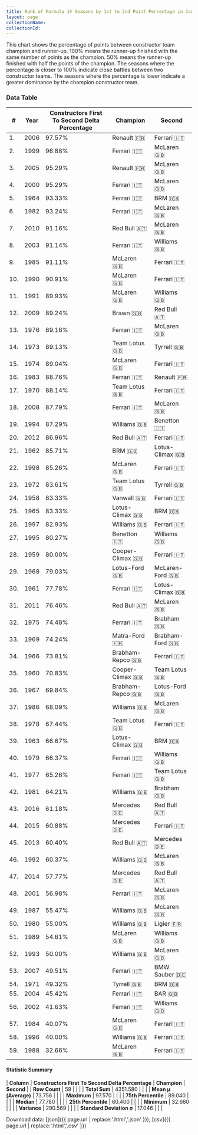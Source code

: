 ```yaml
---
title: Rank of Formula 1® Seasons by 1st to 2nd Point Percentage in Constructor's Championship
layout: page
collectionName: 
collectionId: 
---
```




<canvas id="chart" width="400" height="180"></canvas>
<script>
var data = {
    "datasets": [
        {
            "backgroundColor": [
                "#9C8E8D",
                "#9C8E8D",
                "#9C8E8D",
                "#9C8E8D",
                "#9C8E8D",
                "#9C8E8D",
                "#9C8E8D",
                "#9C8E8D",
                "#9C8E8D",
                "#9C8E8D",
                "#9C8E8D",
                "#9C8E8D",
                "#9C8E8D",
                "#9C8E8D",
                "#9C8E8D",
                "#9C8E8D",
                "#9C8E8D",
                "#9C8E8D",
                "#9C8E8D",
                "#9C8E8D",
                "#9C8E8D",
                "#9C8E8D",
                "#9C8E8D",
                "#9C8E8D",
                "#9C8E8D",
                "#9C8E8D",
                "#9C8E8D",
                "#9C8E8D",
                "#9C8E8D",
                "#9C8E8D",
                "#9C8E8D",
                "#9C8E8D",
                "#9C8E8D",
                "#9C8E8D",
                "#9C8E8D",
                "#9C8E8D",
                "#9C8E8D",
                "#9C8E8D",
                "#9C8E8D",
                "#9C8E8D",
                "#9C8E8D",
                "#9C8E8D",
                "#9C8E8D",
                "#9C8E8D",
                "#9C8E8D",
                "#9C8E8D",
                "#9C8E8D",
                "#9C8E8D",
                "#9C8E8D",
                "#9C8E8D",
                "#9C8E8D",
                "#9C8E8D",
                "#9C8E8D",
                "#9C8E8D",
                "#9C8E8D",
                "#9C8E8D",
                "#9C8E8D",
                "#9C8E8D",
                "#9C8E8D"
            ],
            "borderColor": [
                "#1D181E",
                "#1D181E",
                "#1D181E",
                "#1D181E",
                "#1D181E",
                "#1D181E",
                "#1D181E",
                "#1D181E",
                "#1D181E",
                "#1D181E",
                "#1D181E",
                "#1D181E",
                "#1D181E",
                "#1D181E",
                "#1D181E",
                "#1D181E",
                "#1D181E",
                "#1D181E",
                "#1D181E",
                "#1D181E",
                "#1D181E",
                "#1D181E",
                "#1D181E",
                "#1D181E",
                "#1D181E",
                "#1D181E",
                "#1D181E",
                "#1D181E",
                "#1D181E",
                "#1D181E",
                "#1D181E",
                "#1D181E",
                "#1D181E",
                "#1D181E",
                "#1D181E",
                "#1D181E",
                "#1D181E",
                "#1D181E",
                "#1D181E",
                "#1D181E",
                "#1D181E",
                "#1D181E",
                "#1D181E",
                "#1D181E",
                "#1D181E",
                "#1D181E",
                "#1D181E",
                "#1D181E",
                "#1D181E",
                "#1D181E",
                "#1D181E",
                "#1D181E",
                "#1D181E",
                "#1D181E",
                "#1D181E",
                "#1D181E",
                "#1D181E",
                "#1D181E",
                "#1D181E"
            ],
            "borderWidth": 1,
            "data": [
                97.57,
                96.88,
                95.29,
                95.29,
                93.33,
                93.24,
                91.16,
                91.14,
                91.11,
                90.91,
                89.93,
                89.24,
                89.16,
                89.13,
                89.04,
                88.76,
                88.14,
                87.79,
                87.29,
                86.96,
                85.71,
                85.26,
                83.61,
                83.33,
                83.33,
                82.93,
                80.27,
                80.0,
                79.03,
                77.78,
                76.46,
                74.48,
                74.24,
                73.81,
                70.83,
                69.84,
                68.09,
                67.44,
                66.67,
                66.37,
                65.26,
                64.21,
                61.18,
                60.88,
                60.4,
                60.37,
                57.77,
                56.98,
                55.47,
                55.0,
                54.61,
                50.0,
                49.51,
                49.32,
                45.42,
                41.63,
                40.07,
                40.0,
                32.66
            ],
            "label": "Constructors First To Second Delta Percentage"
        }
    ],
    "labels": [
        "2006",
        "1999",
        "2005",
        "2000",
        "1964",
        "1982",
        "2010",
        "2003",
        "1985",
        "1990",
        "1991",
        "2009",
        "1976",
        "1973",
        "1974",
        "1983",
        "1970",
        "2008",
        "1994",
        "2012",
        "1962",
        "1998",
        "1972",
        "1958",
        "1965",
        "1997",
        "1995",
        "1959",
        "1968",
        "1961",
        "2011",
        "1975",
        "1969",
        "1966",
        "1960",
        "1967",
        "1986",
        "1978",
        "1963",
        "1979",
        "1977",
        "1981",
        "2016",
        "2015",
        "2013",
        "1992",
        "2014",
        "2001",
        "1987",
        "1980",
        "1989",
        "1993",
        "2007",
        "1971",
        "2004",
        "2002",
        "1984",
        "1996",
        "1988"
    ]
};
var options = {
  legend: {
    display: false
  },
  scales: {
    xAxes: [{
      ticks: {
        beginAtZero: true,
        maxRotation: 180,
        display: window.innerWidth > 800
      }
    }],
    yAxes: [{
      ticks: {
        beginAtZero: true
      }
    }]
  },
  onResize: function(chart, size) {
    chart.options.scales.xAxes[0].ticks.display = size.width > 800;
  }
};
var chart = new Chart("chart", {
    data: data,
    type: 'bar',
    options: options
});
</script>

This chart shows the percentage of points between constructor team champion and runner-up. 100% means the runner-up finished with the same number of points as the champion. 50% means the runner-up finished with half the points of the champion. The seasons where the percentage is closer to 100% indicate close battles between two constructor teams. The seasons where the percentage is lower indicate a greater dominance by the champion constructor team.

### Data Table

| # | Year | Constructors First To Second Delta Percentage | Champion | Second |
|--|--|--|--|--|
| 1. | 2006 | 97.57% | Renault 🇫🇷 | Ferrari 🇮🇹 |
| 2. | 1999 | 96.88% | Ferrari 🇮🇹 | McLaren 🇬🇧 |
| 3. | 2005 | 95.29% | Renault 🇫🇷 | McLaren 🇬🇧 |
| 4. | 2000 | 95.29% | Ferrari 🇮🇹 | McLaren 🇬🇧 |
| 5. | 1964 | 93.33% | Ferrari 🇮🇹 | BRM 🇬🇧 |
| 6. | 1982 | 93.24% | Ferrari 🇮🇹 | McLaren 🇬🇧 |
| 7. | 2010 | 91.16% | Red Bull 🇦🇹 | McLaren 🇬🇧 |
| 8. | 2003 | 91.14% | Ferrari 🇮🇹 | Williams 🇬🇧 |
| 9. | 1985 | 91.11% | McLaren 🇬🇧 | Ferrari 🇮🇹 |
| 10. | 1990 | 90.91% | McLaren 🇬🇧 | Ferrari 🇮🇹 |
| 11. | 1991 | 89.93% | McLaren 🇬🇧 | Williams 🇬🇧 |
| 12. | 2009 | 89.24% | Brawn 🇬🇧 | Red Bull 🇦🇹 |
| 13. | 1976 | 89.16% | Ferrari 🇮🇹 | McLaren 🇬🇧 |
| 14. | 1973 | 89.13% | Team Lotus 🇬🇧 | Tyrrell 🇬🇧 |
| 15. | 1974 | 89.04% | McLaren 🇬🇧 | Ferrari 🇮🇹 |
| 16. | 1983 | 88.76% | Ferrari 🇮🇹 | Renault 🇫🇷 |
| 17. | 1970 | 88.14% | Team Lotus 🇬🇧 | Ferrari 🇮🇹 |
| 18. | 2008 | 87.79% | Ferrari 🇮🇹 | McLaren 🇬🇧 |
| 19. | 1994 | 87.29% | Williams 🇬🇧 | Benetton 🇮🇹 |
| 20. | 2012 | 86.96% | Red Bull 🇦🇹 | Ferrari 🇮🇹 |
| 21. | 1962 | 85.71% | BRM 🇬🇧 | Lotus-Climax 🇬🇧 |
| 22. | 1998 | 85.26% | McLaren 🇬🇧 | Ferrari 🇮🇹 |
| 23. | 1972 | 83.61% | Team Lotus 🇬🇧 | Tyrrell 🇬🇧 |
| 24. | 1958 | 83.33% | Vanwall 🇬🇧 | Ferrari 🇮🇹 |
| 25. | 1965 | 83.33% | Lotus-Climax 🇬🇧 | BRM 🇬🇧 |
| 26. | 1997 | 82.93% | Williams 🇬🇧 | Ferrari 🇮🇹 |
| 27. | 1995 | 80.27% | Benetton 🇮🇹 | Williams 🇬🇧 |
| 28. | 1959 | 80.00% | Cooper-Climax 🇬🇧 | Ferrari 🇮🇹 |
| 29. | 1968 | 79.03% | Lotus-Ford 🇬🇧 | McLaren-Ford 🇬🇧 |
| 30. | 1961 | 77.78% | Ferrari 🇮🇹 | Lotus-Climax 🇬🇧 |
| 31. | 2011 | 76.46% | Red Bull 🇦🇹 | McLaren 🇬🇧 |
| 32. | 1975 | 74.48% | Ferrari 🇮🇹 | Brabham 🇬🇧 |
| 33. | 1969 | 74.24% | Matra-Ford 🇫🇷 | Brabham-Ford 🇬🇧 |
| 34. | 1966 | 73.81% | Brabham-Repco 🇬🇧 | Ferrari 🇮🇹 |
| 35. | 1960 | 70.83% | Cooper-Climax 🇬🇧 | Team Lotus 🇬🇧 |
| 36. | 1967 | 69.84% | Brabham-Repco 🇬🇧 | Lotus-Ford 🇬🇧 |
| 37. | 1986 | 68.09% | Williams 🇬🇧 | McLaren 🇬🇧 |
| 38. | 1978 | 67.44% | Team Lotus 🇬🇧 | Ferrari 🇮🇹 |
| 39. | 1963 | 66.67% | Lotus-Climax 🇬🇧 | BRM 🇬🇧 |
| 40. | 1979 | 66.37% | Ferrari 🇮🇹 | Williams 🇬🇧 |
| 41. | 1977 | 65.26% | Ferrari 🇮🇹 | Team Lotus 🇬🇧 |
| 42. | 1981 | 64.21% | Williams 🇬🇧 | Brabham 🇬🇧 |
| 43. | 2016 | 61.18% | Mercedes 🇩🇪 | Red Bull 🇦🇹 |
| 44. | 2015 | 60.88% | Mercedes 🇩🇪 | Ferrari 🇮🇹 |
| 45. | 2013 | 60.40% | Red Bull 🇦🇹 | Mercedes 🇩🇪 |
| 46. | 1992 | 60.37% | Williams 🇬🇧 | McLaren 🇬🇧 |
| 47. | 2014 | 57.77% | Mercedes 🇩🇪 | Red Bull 🇦🇹 |
| 48. | 2001 | 56.98% | Ferrari 🇮🇹 | McLaren 🇬🇧 |
| 49. | 1987 | 55.47% | Williams 🇬🇧 | McLaren 🇬🇧 |
| 50. | 1980 | 55.00% | Williams 🇬🇧 | Ligier 🇫🇷 |
| 51. | 1989 | 54.61% | McLaren 🇬🇧 | Williams 🇬🇧 |
| 52. | 1993 | 50.00% | Williams 🇬🇧 | McLaren 🇬🇧 |
| 53. | 2007 | 49.51% | Ferrari 🇮🇹 | BMW Sauber 🇩🇪 |
| 54. | 1971 | 49.32% | Tyrrell 🇬🇧 | BRM 🇬🇧 |
| 55. | 2004 | 45.42% | Ferrari 🇮🇹 | BAR 🇬🇧 |
| 56. | 2002 | 41.63% | Ferrari 🇮🇹 | Williams 🇬🇧 |
| 57. | 1984 | 40.07% | McLaren 🇬🇧 | Ferrari 🇮🇹 |
| 58. | 1996 | 40.00% | Williams 🇬🇧 | Ferrari 🇮🇹 |
| 59. | 1988 | 32.66% | McLaren 🇬🇧 | Ferrari 🇮🇹 |

#### Statistic Summary

| **Column** | **Constructors First To Second Delta Percentage** | **Champion** | **Second** |
| **Row Count** | 59 |  |  |
| **Total Sum** | 4351.580 |  |  |
| **Mean μ (Average)** | 73.756 |  |  |
| **Maximum** | 97.570 |  |  |
| **75th Percentile** | 89.040 |  |  |
| **Median** | 77.780 |  |  |
| **25th Percentile** | 60.400 |  |  |
| **Minimum** | 32.660 |  |  |
| **Variance** | 290.569 |  |  |
| **Standard Deviation σ** | 17.046 |  |  |

Download data: [json]({{ page.url | replace:'.html','.json' }}), [csv]({{ page.url | replace:'.html','.csv' }})
